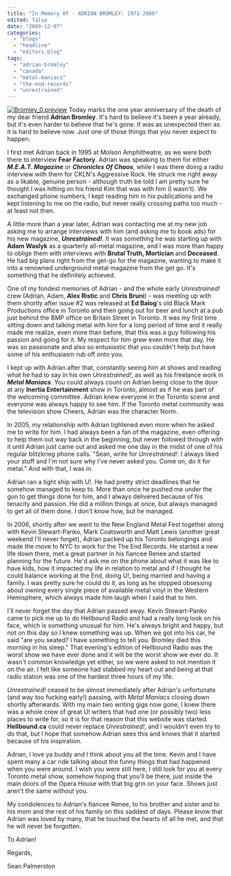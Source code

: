 ```yaml
---
title: "In Memory Of - ADRIAN BROMLEY: 1971-2008"
edited: false
date: "2009-12-07"
categories:
  - "blogs"
  - "headline"
  - "editors_blog"
tags:
  - "adrian-bromley"
  - "canada"
  - "metal-maniacs"
  - "the-end-records"
  - "unrestrained"
---
```


[![Bromley_0.preview](http://www.hellbound.ca/wp-content/uploads/2009/12/Bromley_0.preview-225x300.jpg "Bromley_0.preview")](http://www.hellbound.ca/wp-content/uploads/2009/12/Bromley_0.preview.jpg) Today marks the one year anniversary of the death of my dear friend **Adrian Bromley**. It's hard to believe it's been a year already, but it's even harder to believe that he's gone. It was as unexpected then as it is hard to believe now. Just one of those things that you never expect to happen.

I first met Adrian back in 1995 at Molson Amphitheatre, as we were both there to interview **Fear Factory**. Adrian was speaking to them for either _**M.E.A.T. Magazine**_ or _**Chronicles Of Chaos**_, while I was there doing a radio interview with them for CKLN's Aggressive Rock. He struck me right away as a likable, genuine person - although truth be told I am pretty sure he thought I was hitting on his friend Kim that was with him (I wasn't). We exchanged phone numbers, I kept reading him in his publications and he kept listening to me on the radio, but never really crossing paths too much - at least not then.

A little more than a year later, Adrian was contacting me at my new job asking me to arrange interviews with him (and asking me to book ads) for his new magazine, _**Unrestrained!**_. It was something he was starting up with **Adam Waslyk** as a quarterly all-metal magazine, and I was more than happy to oblige them with interviews with **Brutal Truth, Mortician** and **Deceased**. He had big plans right from the get-go for the magazine, wanting to make it into a renowned underground metal magazine from the get go. It's something that he definitely achieved.

One of my fondest memories of Adrian - and the whole early _Unrestrained!_ crew (Adrian, Adam, **Alex Ristic** and **Chris Bruni**) - was meeting up with them shortly after issue #2 was released at **Ed Balog**'s old Black Mark Productions office in Toronto and then going out for beer and lunch at a pub just behind the BMP office on Britain Street in Toronto. It was my first time sitting down and talking metal with him for a long period of time and it really made me realize, even more than before, that this was a guy following his passion and going for it. My respect for him grew even more that day. He was so passionate and also so entusiastic that you couldn't help but have some of his enthusiasm rub off onto you.

I kept up with Adrian after that, constantly seeing him at shows and reading what he had to say in his own _Unrestrained!_, as well as his freelance work in _**Metal Maniacs**_. You could always count on Adrian being close to the door at any **Inertia Entertainment** show in Toronto, almost as if he was part of the welcoming committee. Adrian knew everyone in the Toronto scene and everyone was always happy to see him. If the Toronto metal community was the television show Cheers, Adrian was the character Norm.

In 2005, my relationship with Adrian tightened even more when he asked me to write for him. I had always been a fan of the magazine, even offering to help them out way back in the beginning, but never followed through with it until Adrian just came out and asked me one day in the midst of one of his regular blitzkrieg phone calls. "Sean, write for _Unrestrained!_. I always liked your stuff and I'm not sure why I've never asked you. Come on, do it for metal." And with that, I was in.

Adrian ran a tight ship with U!. He had pretty strict deadlines that he somehow managed to keep to. More than once he pushed me under the gun to get things done for him, and I always delivered because of his tenacity and passion. He did a million things at once, but always managed to get all of them done. I don't know how, but he managed.

In 2006, shortly after we went to the New England Metal Fest together along with Kevin Stewart-Panko, Mark Coatsworth and Matt Lewis (another great weekend I'll never forget), Adrian packed up his Toronto belongings and made the move to NYC to work for the The End Records. He started a new life down there, met a great partner in his fiancee Renee and started planning for the future. He'd ask me on the phone about what it was like to have kids, how it impacted my life in relation to metal and if I thought he could balance working at the End, doing U!, being married and having a family. I was pretty sure he could do it, as long as he stopped obsessing about owning every single piece of available metal vinyl in the Western Hemisphere, which always made him laugh when I said that to him.

I'll never forget the day that Adrian passed away. Kevin Stewart-Panko came to pick me up to do Hellbound Radio and had a really long look on his face, which is something unusual for him. He's always bright and happy, but not on this day so I knew something was up. When we got into his car, he said "are you seated? I have something to tell you. Bromley died this morning in his sleep." That evening's edition of Hellbound Radio was the worst show we have ever done and it will be the worst show we ever do. It wasn't common knowledge yet either, so we were asked to not mention it on the air. I felt like someone had stabbed my heart out and being at that radio station was one of the hardest three hours of my life.

_Unrestrained!_ ceased to be almost immediately after Adrian's unfortunate (and way too fucking early!) passing, with _Metal Maniacs_ closing down shortly afterwards. With my main two writing gigs now gone, I knew there was a whole crew of great U! writers that had one (or possibly two) less places to write for, so it is for that reason that this website was started. **Hellbound.ca** could never replace _Unrestrained!_, and I wouldn't even try to do that, but I hope that somehow Adrian sees this and knows that it started because of his inspiration.

Adrian, I love ya buddy and I think about you all the time. Kevin and I have spent many a car ride talking about the funny things that had happened when you were around. I wish you were still here, I still look for you at every Toronto metal show, somehow hoping that you'll be there, just inside the main doors of the Opera House with that big grin on your face. Shows just aren't the same without you.

My condolences to Adrian's fiancee Renee, to his brother and sister and to his mom and the rest of his family on this saddest of days. Please know that Adrian was loved by many, that he touched the hearts of all he met, and that he will never be forgotten.

To Adrian!

Regards,

Sean Palmerston
